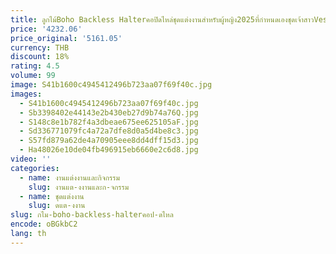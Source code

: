 ```yaml
---
title: ลูกไม้Boho Backless Halterคอปิดไหล่ชุดแต่งงานสําหรับผู้หญิง2025ที่กําหนดเองชุดเจ้าสาวVestidos De Novia Boda Civil
price: '4232.06'
price_original: '5161.05'
currency: THB
discount: 18%
rating: 4.5
volume: 99
image: S41b1600c4945412496b723aa07f69f40c.jpg
images:
  - S41b1600c4945412496b723aa07f69f40c.jpg
  - Sb3398402e44143e2b430eb27d9b74a76Q.jpg
  - S148c8e1b782f4a3dbeae675ee625105aF.jpg
  - Sd336771079fc4a72a7dfe8d0a5d4be8c3.jpg
  - S57fd879a62de4a70905eee8dd4dff15d3.jpg
  - Ha48026e10de04fb496915eb6660e2c6d8.jpg
video: ''
categories:
  - name: งานแต่งงานและกิจกรรม
    slug: งานแต-งงานและก-จกรรม
  - name: ชุดแต่งงาน
    slug: ดแต-งงาน
slug: กไม-boho-backless-halterคอป-ดไหล
encode: oBGkbC2
lang: th
---
```

  